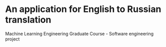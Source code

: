 # An application for English to Russian translation
Machine Learning Engineering Graduate Course - Software engineering project
